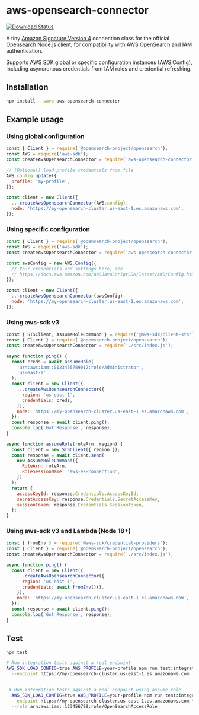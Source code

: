# aws-opensearch-connector

[![Download Status](https://img.shields.io/npm/dm/aws-opensearch-connector.svg?style=flat-square)](https://www.npmjs.com/package/aws-opensearch-connector)

A tiny [Amazon Signature Version 4](https://www.npmjs.com/package/aws4) connection class for the official [Opensearch Node.js client](https://www.npmjs.com/package/@opensearch-project/opensearch), for compatibility with AWS OpenSearch and IAM authentication.

Supports AWS SDK global or specific configuration instances (AWS.Config), including asyncronous credentials from IAM roles and credential refreshing.

## Installation

```bash
npm install --save aws-opensearch-connector
```

## Example usage

### Using global configuration

```javascript
const { Client } = require('@opensearch-project/opensearch');
const AWS = require('aws-sdk');
const createAwsOpensearchConnector = require('aws-opensearch-connector');

// (Optional) load profile credentials from file
AWS.config.update({
  profile: 'my-profile',
});

const client = new Client({
  ...createAwsOpensearchConnector(AWS.config),
  node: 'https://my-opensearch-cluster.us-east-1.es.amazonaws.com',
});
```

### Using specific configuration

```javascript
const { Client } = require('@opensearch-project/opensearch');
const AWS = require('aws-sdk');
const createAwsOpensearchConnector = require('aws-opensearch-connector');

const awsConfig = new AWS.Config({
  // Your credentials and settings here, see
  // https://docs.aws.amazon.com/AWSJavaScriptSDK/latest/AWS/Config.html#constructor-property
});

const client = new Client({
  ...createAwsOpensearchConnector(awsConfig),
  node: 'https://my-opensearch-cluster.us-east-1.es.amazonaws.com',
});
```

### Using aws-sdk v3

```javascript
const { STSClient, AssumeRoleCommand } = require('@aws-sdk/client-sts');
const { Client } = require('@opensearch-project/opensearch');
const createAwsOpensearchConnector = require('./src/index.js');

async function ping() {
  const creds = await assumeRole(
    'arn:aws:iam::0123456789012:role/Administrator',
    'us-east-1'
  );
  const client = new Client({
    ...createAwsOpensearchConnector({
      region: 'us-east-1',
      credentials: creds,
    }),
    node: 'https://my-opensearch-cluster.us-east-1.es.amazonaws.com',
  });
  const response = await client.ping();
  console.log(`Got Response`, response);
}

async function assumeRole(roleArn, region) {
  const client = new STSClient({ region });
  const response = await client.send(
    new AssumeRoleCommand({
      RoleArn: roleArn,
      RoleSessionName: 'aws-es-connection',
    })
  );
  return {
    accessKeyId: response.Credentials.AccessKeyId,
    secretAccessKey: response.Credentials.SecretAccessKey,
    sessionToken: response.Credentials.SessionToken,
  };
}
```

### Using aws-sdk v3 and Lambda (Node 18+)

```javascript
const { fromEnv } = require('@aws-sdk/credential-providers');
const { Client } = require('@opensearch-project/opensearch');
const createAwsOpensearchConnector = require('./src/index.js');

async function ping() {
  const client = new Client({
    ...createAwsOpensearchConnector({
      region: 'us-east-1',
      credentials: await fromEnv()(),
    }),
    node: 'https://my-opensearch-cluster.us-east-1.es.amazonaws.com',
  });
  const response = await client.ping();
  console.log(`Got Response`, response);
}
```

## Test

```bash
npm test

# Run integration tests against a real endpoint
AWS_SDK_LOAD_CONFIG=true AWS_PROFILE=your-profile npm run test:integration -- \
  --endpoint https://my-opensearch-cluster.us-east-1.es.amazonaws.com


 # Run integration tests against a real endpoint using assume role
  AWS_SDK_LOAD_CONFIG=true AWS_PROFILE=your-profile npm run test:integration -- \
  --endpoint https://my-opensearch-cluster.us-east-1.es.amazonaws.com \
  --role arn:aws:iam::123456789:role/OpenSearchAccessRole
```
